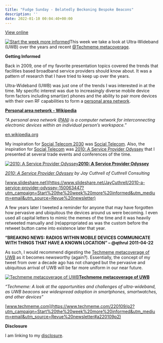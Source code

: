 ```yaml
---
title: "Fudge Sunday - Belatedly Beckoning Bespoke Beacons"
description: ''
date: 2022-01-10 00:04:40+00:00
---
```


[View online](https://sunday.fudge.org/issues/fudge-sunday-belatedly-beckoning-bespoke-beacons-967743?utm_campaign=Issue&utm_content=view_in_browser&utm_medium=email&utm_source=Start+the+week+more+informed)

[![Start the week more informed](https://cuthrell.com/favicon.png "Start the week more informed")](https://cuthrell.com/favicon.png)This week we take a look at Ultra-Wideband (UWB) over the years and recent [@Techmeme metacoverage](https://www.techmeme.com/220109/p2?utm_campaign=Start%20the%20week%20more%20informed&utm_medium=email&utm_source=Revue%20newsletter#a220109p2).

 **Getting Informed**

Back in 2009, one of my favorite presentation topics covered the trends that facilities based broadband service providers should know about. It was a pattern of research that I have tried to keep up over the years.

Ultra-Wideband (UWB) was just one of the trends I was interested in at the time. My specific interest was due to increasingly diverse mobile device form factors including smart(er) phones and the ability to pair more devices with their own RF capabilities to form a [personal area network](https://en.wikipedia.org/wiki/Personal_area_network?utm_campaign=Start%20the%20week%20more%20informed&utm_medium=email&utm_source=Revue%20newsletter).

**[Personal area network - Wikipedia](https://en.wikipedia.org/wiki/Personal_area_network?utm_campaign=Start%20the%20week%20more%20informed&utm_medium=email&utm_source=Revue%20newsletter)**

*“A personal area network ([PAN](https://en.wikipedia.org/wiki/Personal_area_network?utm_campaign=Start%20the%20week%20more%20informed&utm_medium=email&utm_source=Revue%20newsletter)) is a computer network for interconnecting electronic devices within an individual person’s workspace.”*

[en.wikipedia.org](https://en.wikipedia.org/wiki/Personal_area_network?utm_campaign=Start%20the%20week%20more%20informed&utm_medium=email&utm_source=Revue%20newsletter)

My inspiration for [Social Telecom 2030](https://fudge.org/archive/social-telecom-2030/?utm_campaign=Start%20the%20week%20more%20informed&utm_medium=email&utm_source=Revue%20newsletter) was [Social Telecom](https://fudge.org/archive/social-telecom/?utm_campaign=Start%20the%20week%20more%20informed&utm_medium=email&utm_source=Revue%20newsletter). Also, the inspiration for [Social Telecom](https://fudge.org/archive/social-telecom/?utm_campaign=Start%20the%20week%20more%20informed&utm_medium=email&utm_source=Revue%20newsletter) was [2010: A Service Provider Odyssey](https://www.slideshare.net/JayCuthrell/2010-a-service-provider-odyssey-150063447?utm_campaign=Start%20the%20week%20more%20informed&utm_medium=email&utm_source=Revue%20newsletter) that I presented at several trade events and conferences of the time.

[![2010: A Service Provider Odyssey](https://cuthrell.com/favicon.png "2010: A Service Provider Odyssey")](https://cuthrell.com/favicon.png)**[2010: A Service Provider Odyssey](https://www.slideshare.net/JayCuthrell/2010-a-service-provider-odyssey-150063447?utm_campaign=Start%20the%20week%20more%20informed&utm_medium=email&utm_source=Revue%20newsletter)**

*[2010: A Service Provider Odyssey](https://www.slideshare.net/JayCuthrell/2010-a-service-provider-odyssey-150063447?utm_campaign=Start%20the%20week%20more%20informed&utm_medium=email&utm_source=Revue%20newsletter) by Jay Cuthrell of Cuthrell Consulting*

[www.slideshare.net](https://www.slideshare.net/JayCuthrell/2010-a-service-provider-odyssey-150063447?utm_campaign=Start%20the%20week%20more%20informed&utm_medium=email&utm_source=Revue%20newsletter)

A few years later I tweeted a reminder for anyone that may have forgotten how pervasive and ubiquitous the devices around us were becoming. I even used all capital letters to mimic the memes of the time and it was heavily retweeted manually and (re)appropriated as was the custom before the retweet button came into existence later that year.

**“BREAKING NEWS: RADIOS WITHIN MOBILE DEVICES COMMUNICATE WITH THINGS THAT HAVE A KNOWN LOCATION” – @qthrul 2011-04-22**

As such, I would recommend digesting the [Techmeme metacoverage of UWB](https://www.techmeme.com/220109/p2?utm_campaign=Start%20the%20week%20more%20informed&utm_medium=email&utm_source=Revue%20newsletter#a220109p2) as it becomes newsworthy (again?). Essentially, the concept of my tweet from over a decade ago has not changed but the pervasive and ubiquitous arrival of UWB will be far more uniform in our near future.

[![Techmeme metacoverage of UWB](https://cuthrell.com/favicon.png "Techmeme metacoverage of UWB")](https://cuthrell.com/favicon.png)**[Techmeme metacoverage of UWB](https://www.techmeme.com/220109/p2?utm_campaign=Start%20the%20week%20more%20informed&utm_medium=email&utm_source=Revue%20newsletter#a220109p2)**

*“Techmeme: A look at the opportunities and challenges of ultra-wideband, as UWB beacons see widespread adoption in smartphones, smartwatches, and other devices”*

[www.techmeme.com](https://www.techmeme.com/220109/p2?utm_campaign=Start%20the%20week%20more%20informed&utm_medium=email&utm_source=Revue%20newsletter#a220109p2)

 **Disclosure**

I am linking to my [disclosure](https://jaycuthrell.com/disclosure/?utm_campaign=Fudge%20Sunday&utm_medium=email&utm_source=Revue%20newsletter).
